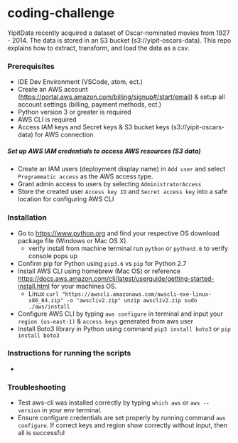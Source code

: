 # coding-challenge
YipitData recently acquired a dataset of Oscar-nominated movies from 1927 - 2014. The data is stored in an S3 bucket (s3://yipit-oscars-data). This repo explains how to extract, transform, and load the data as a csv.

### Prerequisites
- IDE Dev Environment (VSCode, atom, ect.)
- Create an AWS account (https://portal.aws.amazon.com/billing/signup#/start/email) & setup all account settings (billing, payment methods, ect.)
- Python version 3 or greater is required
- AWS CLI is required
- Access IAM keys and Secret keys & S3 bucket keys (s3://yipit-oscars-data) for AWS connection 

##### Set up AWS IAM credentials to access AWS resources (S3 data)
- Create an IAM users (deployment display name) in `Add user` and select `Programmatic access` as the AWS access type.
- Grant admin access to users by selecting `AdministratorAccess`
- Store the created user `Access key ID` and `Secret access key` into a safe location for configuring AWS CLI 

### Installation
- Go to https://www.python.org and find your respective OS download package file (Windows or Mac OS X).
  - verify install from machine terminal run `python` or `python3.6` to verify console pops up
- Confirm pip for Python using `pip3.6` vs `pip` for Python 2.7
- Install AWS CLI using homebrew (Mac OS) or reference https://docs.aws.amazon.com/cli/latest/userguide/getting-started-install.html for your machines OS.
  - Linux `curl "https://awscli.amazonaws.com/awscli-exe-linux-x86_64.zip" -o "awscliv2.zip"
unzip awscliv2.zip
sudo ./aws/install`
- Configure AWS CLI by typing `aws configure` in terminal and input your `region (us-east-1)` & `access keys` generated from aws user
- Install Boto3 library in Python using command `pip3 install boto3` or `pip install boto3`

### Instructions for running the scripts
  - 


### Troubleshooting
  - Test aws-cli was installed correctly by typing `which aws`  or `aws --version` in your env terminal.
  - Ensure configure credentials are set properly by running command `aws configure`. If correct keys and region show correctly without input, then all is successful
